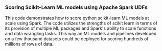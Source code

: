### Scoring Scikit-Learn ML models using Apache Spark UDFs
This code demonstrates how to score python scikit-learn ML models at scale using Spark. The code utilizes the strengths of scikit learn in terms of its provision of multiple ML packages and Spark's ability to scale functions and data wrangling tasks. This way an ML models and pipelines developed on a few thousand datasets could be deployed for scoring hundreds of millions of rows of data. 
